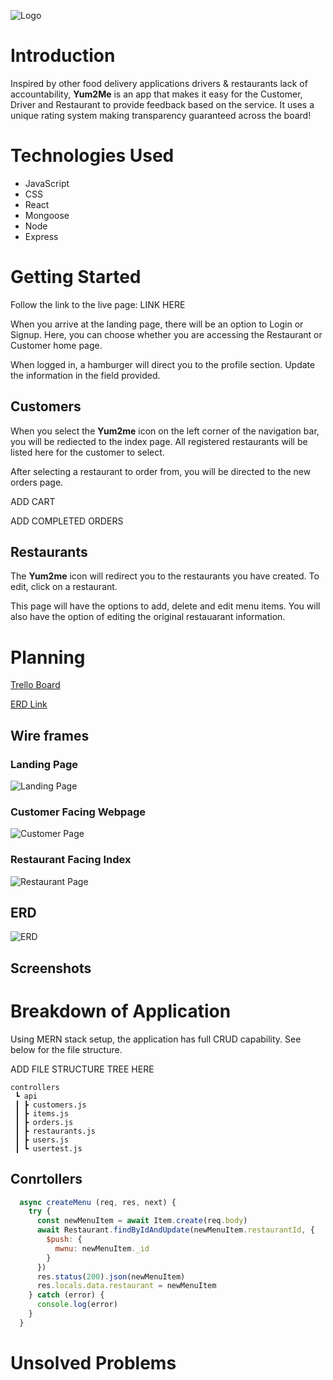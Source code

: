 ![Logo](public/images/logo.png)

# Introduction 
Inspired by other food delivery applications drivers & restaurants lack of accountability, **Yum2Me** is an app that makes it easy for the Customer, Driver and Restaurant to provide feedback based on the service. It uses a unique rating system making transparency guaranteed across the board!

# Technologies Used 

* JavaScript
* CSS
* React 
* Mongoose
* Node
* Express

# Getting Started
Follow the link to the live page:
LINK HERE

When you arrive at the landing page, there will be an option to Login or Signup. Here, you can choose whether you are accessing the Restaurant or Customer home page.

When logged in, a hamburger will direct you to the profile section. Update the information in the field provided. 

## Customers
When you select the **Yum2me** icon on the left corner of the navigation bar, you will be rediected to the index page. All registered restaurants will be listed here for the customer to select.

After selecting a restaurant to order from, you will be directed to the new orders page.

ADD CART

ADD COMPLETED ORDERS

## Restaurants
The **Yum2me** icon will redirect you to the restaurants you have created. To edit, click on a restaurant.

This page will have the options to add, delete and edit menu items. You will also have the option of editing the original restauarant information.


# Planning
[Trello Board](https://trello.com/b/3ZxB27rA/yum2me)

[ERD Link](https://lucid.app/lucidchart/b52bc4f5-208f-4236-b238-51611daf5680/edit?beaconFlowId=6727BA894B6096A9&invitationId=inv_2e64d5cd-5c18-424b-9689-7f77493518d0&page=0_0#)

## Wire frames

### Landing Page
![Landing Page](public/images/landing.png)

### Customer Facing Webpage
![Customer Page](public/images/customerpage.png)

### Restaurant Facing Index
![Restaurant Page](public/images/restaurantpage.png)


## ERD
![ERD](public/images/ERD.png)


## Screenshots

# Breakdown of Application

Using MERN stack setup, the application has full CRUD capability. See below for the file structure.

ADD FILE STRUCTURE TREE HERE

```
controllers
 ┗ api
 ┃ ┣ customers.js
 ┃ ┣ items.js
 ┃ ┣ orders.js
 ┃ ┣ restaurants.js
 ┃ ┣ users.js
 ┃ ┗ usertest.js

```
## Conrtollers

```js
  async createMenu (req, res, next) {
    try {
      const newMenuItem = await Item.create(req.body)
      await Restaurant.findByIdAndUpdate(newMenuItem.restaurantId, {
        $push: {
          mwnu: newMenuItem._id
        }
      })
      res.status(200).json(newMenuItem)
      res.locals.data.restaurant = newMenuItem
    } catch (error) {
      console.log(error)
    }
  }
```



# Unsolved Problems 

